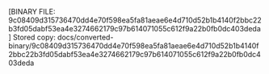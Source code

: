 [BINARY FILE: 9c08409d315736470dd4e70f598ea5fa81aeae6e4d710d52b1b4140f2bbc22b3fd05dabf53ea4e3274662179c97b614071055c612f9a22b0fb0dc403deda]
Stored copy: docs/converted-binary/9c08409d315736470dd4e70f598ea5fa81aeae6e4d710d52b1b4140f2bbc22b3fd05dabf53ea4e3274662179c97b614071055c612f9a22b0fb0dc403deda
